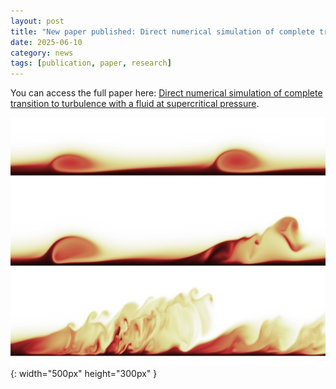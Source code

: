 ```yaml
---
layout: post
title: "New paper published: Direct numerical simulation of complete transition to turbulence with a fluid at supercritical pressure"
date: 2025-06-10
category: news
tags: [publication, paper, research]
---
```


You can access the full paper here: [Direct numerical simulation of complete transition to turbulence with a fluid at supercritical pressure](https://arxiv.org/abs/2506.06703).

![CUBENS](/assets/img/JFM_billows.jpg){: width="500px" height="300px" }